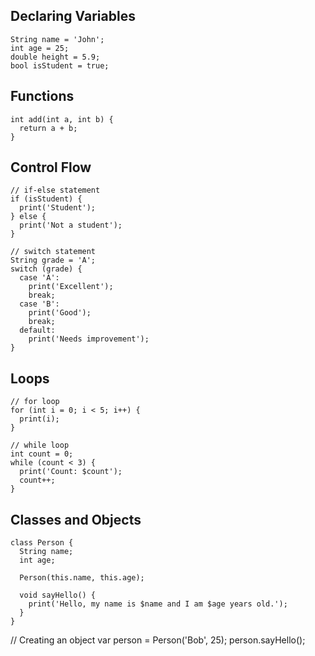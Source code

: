 ## Declaring Variables
```
String name = 'John';
int age = 25;
double height = 5.9;
bool isStudent = true;
```
## Functions
```
int add(int a, int b) {
  return a + b;
}
```
## Control Flow
```
// if-else statement
if (isStudent) {
  print('Student');
} else {
  print('Not a student');
}

// switch statement
String grade = 'A';
switch (grade) {
  case 'A':
    print('Excellent');
    break;
  case 'B':
    print('Good');
    break;
  default:
    print('Needs improvement');
}
```
## Loops
```
// for loop
for (int i = 0; i < 5; i++) {
  print(i);
}

// while loop
int count = 0;
while (count < 3) {
  print('Count: $count');
  count++;
}
```
## Classes and Objects 
```
class Person {
  String name;
  int age;

  Person(this.name, this.age);

  void sayHello() {
    print('Hello, my name is $name and I am $age years old.');
  }
}
```
// Creating an object
var person = Person('Bob', 25);
person.sayHello();


